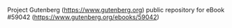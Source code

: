 Project Gutenberg (https://www.gutenberg.org) public repository for
eBook #59042 (https://www.gutenberg.org/ebooks/59042)
